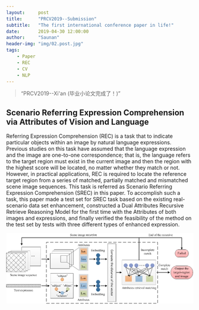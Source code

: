 ```yaml
---
layout:     post
title:      "PRCV2019--Submission"
subtitle:   "The first international conference paper in life!"
date:       2019-04-30 12:00:00
author:     "Saunan"
header-img: "img/02.post.jpg"
tags:
    - Paper
    - REC
    - CV
    - NLP
---
```


> “PRCV2019--Xi'an (毕业小论文完成了！)”


## Scenario Referring Expression Comprehension via Attributes of Vision and Language

Referring Expression Comprehension (REC) is a task that to indicate particular objects within an image by natural language expressions. Previous studies on this task have assumed that the language expression and the image are one-to-one correspondence; that is, the language refers to the target region must exist in the current image and then the region with the highest score will be located, no matter whether they match or not. However, in practical applications, REC is required to locate the reference target region from a series of matched, partially matched and mismatched scene image sequences. This task is referred as Scenario Referring Expression Comprehension (SREC) in this paper. To accomplish such a task, this paper made a test set for SREC task based on the existing real-scenario data set enhancement, constructed a Dual Attributes Recursive Retrieve Reasoning Model for the first time with the Attributes of both images and expressions, and finally verified the feasibility of the method on the test set by tests with three different types of enhanced expression.

![The Architecture Fig...](/img/02.inside.jpg)
